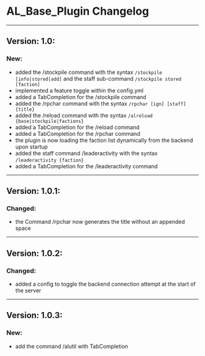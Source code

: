 # AL_Base_Plugin Changelog
___
## Version: 1.0:
### New:
+ added the /stockpile command with the syntax `/stockpile [info|stored|add]` and the staff sub-command `/stockpile stored [faction]`
+ implemented a feature toggle within the config.yml
+ added a TabCompletion for the /stockpile command
+ added the /rpchar command with the syntax `/rpchar [ign] [staff] {title}`
+ added the /reload command with the syntax `/alreload {base|stockpile|factions}`
+ added a TabCompletion for the /reload command
+ added a TabCompletion for the /rpchar command
+ the plugin is now loading the faction list dynamically from the backend upon startup
+ added the staff command /leaderactivity with the syntax `/leaderactivity {faction}`
+ added a TabCompletion for the /leaderactivity command
___
## Version: 1.0.1:
### Changed:
* the Command /rpchar now generates the title without an appended space
___
## Version: 1.0.2:
### Changed:
* added a config to toggle the backend connection attempt at the start of the server
___
## Version: 1.0.3:
### New:
* add the command /alutil with TabCompletion
